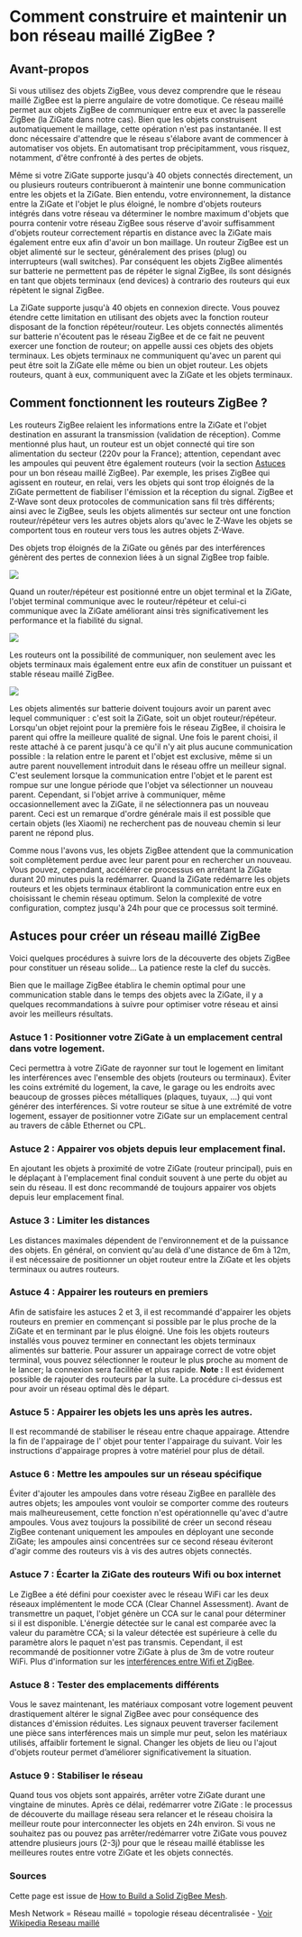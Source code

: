 # Comment construire et maintenir un bon réseau maillé ZigBee ?

## Avant-propos

Si vous utilisez des objets ZigBee, vous devez comprendre que le réseau maillé ZigBee est la pierre angulaire de votre domotique.
Ce réseau maillé permet aux objets ZigBee de communiquer entre eux et avec la passerelle ZigBee (la ZiGate dans notre cas). Bien que les objets construisent automatiquement le maillage, cette opération n'est pas instantanée. Il est donc nécessaire d'attendre que le réseau s'élabore avant de commencer à automatiser vos objets.
En automatisant trop précipitamment, vous risquez, notamment, d'être confronté à des pertes de objets.

Même si votre ZiGate supporte jusqu'à 40 objets connectés directement, un ou plusieurs routeurs contribueront à maintenir une bonne communication entre les objets et la ZiGate. Bien entendu, votre environnement, la distance entre la ZiGate et l'objet le plus éloigné, le nombre d'objets routeurs intégrés dans votre réseau va déterminer le nombre maximum d'objets que pourra contenir votre réseau ZigBee sous réserve d'avoir suffisamment d'objets routeur correctement répartis en distance avec la ZiGate mais également entre eux afin d'avoir un bon maillage.
Un routeur ZigBee est un objet alimenté sur le secteur, généralement des prises (plug) ou interrupteurs (wall switches). Par conséquent les objets ZigBee alimentés sur batterie ne permettent pas de répéter le signal ZigBee, ils sont désignés en tant que objets terminaux (end devices) à contrario des routeurs qui eux répètent le signal ZigBee.

La ZiGate supporte jusqu'à 40 objets en connexion directe. Vous pouvez étendre cette limitation en utilisant des objets avec la fonction routeur disposant de la fonction répéteur/routeur.
Les objets connectés alimentés sur batterie n'écoutent pas le réseau ZigBee et de ce fait ne peuvent exercer une fonction de routeur; on appelle aussi ces objets des objets terminaux.
Les objets terminaux ne communiquent qu'avec un parent qui peut être soit la ZiGate elle même ou bien un objet routeur. Les objets routeurs, quant à eux, communiquent avec la ZiGate et les objets terminaux.


## Comment fonctionnent les routeurs ZigBee ?

Les routeurs ZigBee relaient les informations entre la ZiGate et l'objet destination en assurant la transmission (validation de réception).
Comme mentionné plus haut, un routeur est un objet connecté qui tire son alimentation du secteur (220v pour la France); attention, cependant avec les ampoules qui peuvent être également routeurs (voir la section [Astuces](#astuces-pour-créer-un-réseau-maillé-ZigBee) pour un bon réseau maillé ZigBee). Par exemple, les prises ZigBee qui agissent en routeur, en relai, vers les objets qui sont trop éloignés de la ZiGate permettent de fiabiliser l'émission et la réception du signal.
ZigBee et Z-Wave sont deux protocoles de communication sans fil très différents; ainsi avec le ZigBee, seuls les objets alimentés sur secteur ont une fonction routeur/répéteur vers les autres objets alors qu'avec le Z-Wave les objets se comportent tous en routeur vers tous les autres objets Z-Wave.

Des objets trop éloignés de la ZiGate ou gênés par des interférences génèrent des pertes de connexion liées à un signal ZigBee trop faible.

![](Images/ZiGateDirectLink.png)

Quand un router/répéteur est positionné entre un objet terminal et la ZiGate, l'objet terminal communique avec le routeur/répéteur et celui-ci communique avec la ZiGate améliorant ainsi très significativement les performance et la fiabilité du signal.

![](Images/ZiGateMeshNetwork.png)

Les routeurs ont la possibilité de communiquer, non seulement avec les objets terminaux mais également entre eux afin de constituer un puissant et stable réseau maillé ZigBee.

![](Images/ZiGateMeshNwk_MultiRouteur.png)

Les objets alimentés sur batterie doivent toujours avoir un parent avec lequel communiquer : c'est soit la ZiGate, soit un objet routeur/répéteur. Lorsqu'un objet rejoint pour la première fois le réseau ZigBee, il choisira le parent qui offre la meilleure qualité de signal. Une fois le parent choisi, il reste attaché à ce parent jusqu'à ce qu'il n'y ait plus aucune communication possible : la relation entre le parent et l'objet est exclusive, même si un autre parent nouvellement introduit dans le réseau offre un meilleur signal. C'est seulement lorsque la communication entre l'objet et le parent est rompue sur une longue période que l'objet va sélectionner un nouveau parent. Cependant, si l'objet arrive à communiquer, même occasionnellement avec la ZiGate, il ne sélectionnera pas un nouveau parent.
Ceci est un remarque d'ordre générale mais il est possible que certain objets (les Xiaomi) ne recherchent pas de nouveau chemin si leur parent ne répond plus.

Comme nous l'avons vus, les objets ZigBee attendent que la communication soit complètement perdue avec leur parent pour en rechercher un nouveau. Vous pouvez, cependant, accélérer ce processus en arrêtant la ZiGate durant 20 minutes puis la redémarrer. Quand la ZiGate redémarre les objets routeurs et les objets terminaux établiront la communication entre eux en choisissant le chemin réseau optimum. Selon la complexité de votre configuration, comptez jusqu'à 24h pour que ce processus soit terminé.


## Astuces pour créer un réseau maillé ZigBee

Voici quelques procédures à suivre lors de la découverte des objets ZigBee pour constituer un réseau solide... La patience reste la clef du succès.

Bien que le maillage ZigBee établira le chemin optimal pour une communication stable dans le temps des objets avec la ZiGate, il y a quelques recommandations à suivre pour optimiser votre réseau et ainsi avoir les meilleurs résultats.

### Astuce 1 : Positionner votre ZiGate à un emplacement central dans votre logement.

Ceci permettra à votre ZiGate de rayonner sur tout le logement en limitant les interférences avec l'ensemble des objets (routeurs ou terminaux). Éviter les coins extrémité du logement, la cave, le garage ou les endroits avec beaucoup de grosses pièces métalliques (plaques, tuyaux, ...) qui vont générer des interférences.
Si votre routeur se situe à une extrémité de votre logement, essayer de positionner votre ZiGate sur un emplacement central au travers de câble Ethernet ou CPL.

### Astuce 2 : Appairer vos objets depuis leur emplacement final.

En ajoutant les objets à proximité de votre ZiGate (routeur principal), puis en le déplaçant à l'emplacement final conduit souvent à une perte du objet au sein du réseau. Il est donc recommandé de toujours appairer vos objets depuis leur emplacement final.

### Astuce 3 : Limiter les distances

Les distances maximales dépendent de l'environnement et de la puissance des objets. En général, on convient qu'au delà d'une distance de 6m à 12m, il est nécessaire de positionner un objet routeur entre la ZiGate et les objets terminaux ou autres routeurs.

### Astuce 4 : Appairer les routeurs en premiers

Afin de satisfaire les astuces 2 et 3, il est recommandé d'appairer les objets routeurs en premier en commençant si possible par le plus proche de la ZiGate et en terminant par le plus éloigné.
Une fois les objets routeurs installés vous pouvez terminer en connectant les objets terminaux alimentés sur batterie. Pour assurer un appairage correct de votre objet terminal, vous pouvez sélectionner le routeur le plus proche au moment de le lancer; la connexion sera facilitée et plus rapide.
**Note :**  Il est évidement possible de rajouter des routeurs par la suite. La procédure ci-dessus est pour avoir un réseau optimal dès le départ.

### Astuce 5 : Appairer les objets les uns après les autres.

Il est recommandé de stabiliser le réseau entre chaque appairage. Attendre la fin de l'appairage de l' objet pour tenter l'appairage du suivant. Voir les instructions d'appairage propres à votre matériel pour plus de détail.

### Astuce 6 : Mettre les ampoules sur un réseau spécifique

Éviter d'ajouter les ampoules dans votre réseau ZigBee en parallèle des autres objets; les ampoules vont vouloir se comporter comme des routeurs mais malheureusement, cette fonction n'est opérationnelle qu'avec d'autre ampoules. Vous avez toujours la possibilité de créer un second réseau ZigBee contenant uniquement les ampoules en déployant une seconde ZiGate; les ampoules ainsi concentrées sur ce second réseau éviteront d'agir comme des routeurs vis à vis des autres objets connectés.

### Astuce 7 : Écarter la ZiGate des routeurs Wifi ou box internet

Le ZigBee a été défini pour coexister avec le réseau WiFi car les deux réseaux implémentent le mode CCA (Clear Channel Assessment). Avant de transmettre un paquet, l'objet génère un CCA sur le canal pour déterminer si il est disponible. L'énergie détectée sur le canal est comparée avec la valeur du paramètre CCA; si la valeur détectée est supérieure à celle du paramètre alors le paquet n'est pas transmis. Cependant, il est recommandé de positionner votre ZiGate à plus de 3m de votre routeur WiFi. Plus d'information sur les [interférences entre Wifi et ZigBee](Info_ZigBee-et-Wifi.md).

### Astuce 8 : Tester des emplacements différents

Vous le savez maintenant, les matériaux composant votre logement peuvent drastiquement altérer le signal ZigBee avec pour conséquence des distances d'émission réduites. Les signaux peuvent traverser facilement une pièce sans interférences mais un simple mur peut, selon les matériaux utilisés, affaiblir fortement le signal. Changer les objets de lieu ou l'ajout d'objets routeur permet d’améliorer significativement la situation.

### Astuce 9 : Stabiliser le réseau

Quand tous vos objets sont appairés, arrêter votre ZiGate durant une vingtaine de minutes. Après ce délai, redémarrer votre ZiGate : le processus de découverte du maillage réseau sera relancer et le réseau choisira la meilleur route pour interconnecter les objets en 24h environ. Si vous ne souhaitez pas ou pouvez pas arrêter/redémarrer votre ZiGate vous pouvez attendre plusieurs jours (2-3j) pour que le réseau maillé établisse les meilleures routes entre votre ZiGate et les objets connectés.


### Sources

Cette page est issue de [How to Build a Solid ZigBee Mesh](https://docs.hubitat.com/index.php?title=How_to_Build_a_Solid_ZigBee_Mesh).

Mesh Network = Réseau maillé = topologie réseau décentralisée - [Voir Wikipedia Reseau maillé](https://fr.wikipedia.org/wiki/Topologie_mesh)

